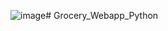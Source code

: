 ![image](https://github.com/user-attachments/assets/55506c9e-ae10-4855-b613-675bbefdb20c)# Grocery_Webapp_Python

